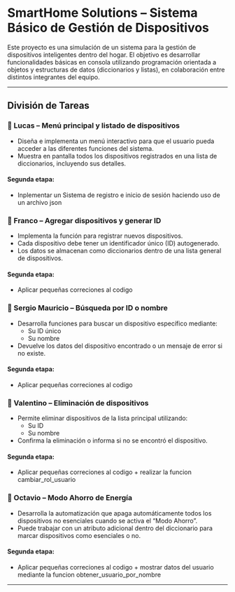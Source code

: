 #  SmartHome Solutions – Sistema Básico de Gestión de Dispositivos

Este proyecto es una simulación de un sistema para la gestión de dispositivos inteligentes dentro del hogar. El objetivo es desarrollar funcionalidades básicas en consola utilizando programación orientada a objetos y estructuras de datos (diccionarios y listas), en colaboración entre distintos integrantes del equipo.

---

##  División de Tareas

### 🔹 Lucas – Menú principal y listado de dispositivos
- Diseña e implementa un menú interactivo para que el usuario pueda acceder a las diferentes funciones del sistema.
- Muestra en pantalla todos los dispositivos registrados en una lista de diccionarios, incluyendo sus detalles.

#### Segunda etapa:
- Inplementar un	Sistema de registro e inicio de sesión haciendo uso de un archivo json

### 🔹 Franco – Agregar dispositivos y generar ID
- Implementa la función para registrar nuevos dispositivos.
- Cada dispositivo debe tener un identificador único (ID) autogenerado.
- Los datos se almacenan como diccionarios dentro de una lista general de dispositivos.

#### Segunda etapa:
- Aplicar pequeñas correciones al codigo

### 🔹 Sergio Mauricio – Búsqueda por ID o nombre
- Desarrolla funciones para buscar un dispositivo específico mediante:
  - Su ID único
  - Su nombre
- Devuelve los datos del dispositivo encontrado o un mensaje de error si no existe.

#### Segunda etapa:
- Aplicar pequeñas correciones al codigo

### 🔹 Valentino – Eliminación de dispositivos
- Permite eliminar dispositivos de la lista principal utilizando:
  - Su ID
  - Su nombre
- Confirma la eliminación o informa si no se encontró el dispositivo.

#### Segunda etapa:
- Aplicar pequeñas correciones al codigo + realizar la funcion cambiar_rol_usuario

### 🔹 Octavio – Modo Ahorro de Energía
- Desarrolla la automatización que apaga automáticamente todos los dispositivos no esenciales cuando se activa el “Modo Ahorro”.
- Puede trabajar con un atributo adicional dentro del diccionario para marcar dispositivos como esenciales o no.

#### Segunda etapa:
- Aplicar pequeñas correciones al codigo + mostrar datos del usuario mediante la funcion obtener_usuario_por_nombre
---


